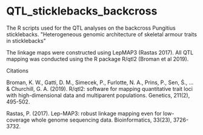# QTL_sticklebacks_backcross
The R scripts used for the QTL analyses on the backcross Pungitius sticklebacks. "Heterogeneous genomic architecture of skeletal armour traits in sticklebacks"

The linkage maps were constructed using LepMAP3 (Rastas 2017). All QTL mapping was conducted using the R package R/qtl2 (Broman et al 2019).


Citations

Broman, K. W., Gatti, D. M., Simecek, P., Furlotte, N. A., Prins, P., Sen, Ś., ... & Churchill, G. A. (2019). R/qtl2: software for mapping quantitative trait loci with high-dimensional data and multiparent populations. Genetics, 211(2), 495-502.

Rastas, P. (2017). Lep-MAP3: robust linkage mapping even for low-coverage whole genome sequencing data. Bioinformatics, 33(23), 3726-3732.

